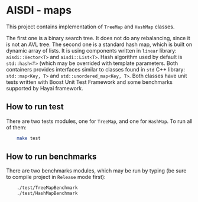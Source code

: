 # AISDI - maps

This project contains implementation of `TreeMap` and `HashMap` classes. 

The first one is a binary search tree. It does not do any rebalancing, since it is not an AVL tree. 
The second one is a standard hash map, which is built on dynamic array of lists. It is using components written in `linear` library: `aisdi::Vector<T>` and `aisdi::List<T>`. Hash algorithm used by default is `std::hash<T>` (which may be overrided with template parameters. 
Both containers provides interfaces similar to classes found in `std` C++ library: `std::map<Key, T>` and `std::unordered_map<Key, T>`. Both classes have unit tests written with Boost Unit Test Framework and some benchmarks supported by Hayai framework.

## How to run test

There are two tests modules, one for `TreeMap`, and one for `HashMap`. To run all of them:

```sh
	make test
```

## How to run benchmarks

There are two benchmarks modules, which may be run by typing (be sure to compile project in `Release` mode first):

```sh
	./test/TreeMapBenchmark
	./test/HashMapBenchmark
```
